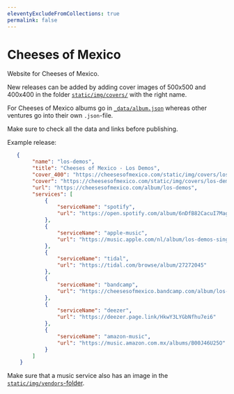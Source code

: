 ```yaml
---
eleventyExcludeFromCollections: true
permalink: false
---
```

# Cheeses of Mexico

Website for Cheeses of Mexico.

New releases can be added by adding cover images
of 500x500 and 400x400 in the folder
[`static/img/covers/`](static/img/covers/) with the right name.

For Cheeses of Mexico albums go in [`_data/album.json`](_data/album.json)
whereas other ventures go into their own `.json`-file.

Make sure to check all the data and links before publishing.

Example release:

```json
   {
        "name": "los-demos",
        "title": "Cheeses of Mexico - Los Demos",
        "cover_400": "https://cheesesofmexico.com/static/img/covers/los-demos_400.png",
        "cover": "https://cheesesofmexico.com/static/img/covers/los-demos.png",
        "url": "https://cheesesofmexico.com/album/los-demos",
        "services": [   
            {
                "serviceName": "spotify",
                "url": "https://open.spotify.com/album/6nDfB82CacuI7MagtSYtzV?si=zLAet5oIQ66Ft3Ndvf5HoA"
            },
            {
                "serviceName": "apple-music",
                "url": "https://music.apple.com/nl/album/los-demos-single/843166021?l=en"
            },
            {
                "serviceName": "tidal",
                "url": "https://tidal.com/browse/album/27272045"
            },
            {
                "serviceName": "bandcamp",
                "url": "https://cheesesofmexico.bandcamp.com/album/los-demos"
            },
            {
                "serviceName": "deezer",
                "url": "https://deezer.page.link/HkwY3LYGbNfhu7ei6"
            },
            {
                "serviceName": "amazon-music",
                "url": "https://music.amazon.com.mx/albums/B00J46U25O"
            } 
        ]
    }
```

Make sure that a music service also has an image in the [`static/img/vendors`-folder](static/img/vendors/).
